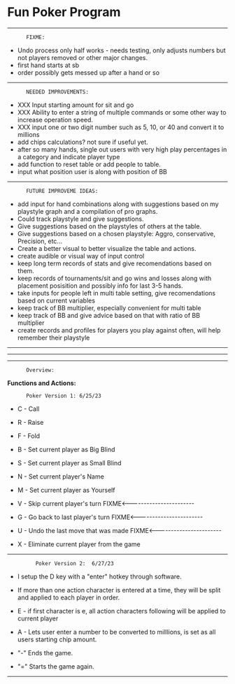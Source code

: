 # Fun Poker Program 
---------------------------------------------
          FIXME:
 - Undo process only half works - needs testing, only adjusts numbers but not players removed or other major changes.
 - first hand starts at sb
 - order possibly gets messed up after a hand or so

---------------------------------------------
          NEEDED IMPROVEMENTS:
- XXX Input starting amount for sit and go 
- XXX Ability to enter a string of multiple commands or some other way to increase operation speed.
- XXX input one or two digit number such as 5, 10, or 40 and convert it to millions
- add chips calculations? not sure if useful yet.
- after so many hands, single out users with very high play percentages in a category and indicate player type
- add function to reset table or add people to table.
- input what position user is along with position of BB

---------------------------------------------
          FUTURE IMPROVEME IDEAS:
- add input for hand combinations along with suggestions based on my playstyle graph and a compilation of pro graphs.
- Could track playstyle and give suggestions.
- Give suggestions based on the playstyles of others at the table.
- Give suggestions based on a chosen playstyle: Aggro, conservative, Precision, etc...
- Create a better visual to better visualize the table and actions.
- create audible or visual way of input control
- keep long term records of stats and give recomendations based on them.
- keep records of tournaments/sit and go wins and losses along with placement posisition and possibly info for last 3-5 hands.
- take inputs for people left in multi table setting, give recomendations based on current variables
- keep track of BB multiplier, especially convenient for multi table
- keep track of BB and give advice based on that with ratio of BB multiplier
- create records and profiles for players you play against often, will help remember their playstyle

---------------------------------------------
---------------------------------------------
---------------------------------------------
          Overview:
**Functions and Actions:**

          Poker Version 1: 6/25/23
- C - Call                     
- R - Raise                     
- F - Fold
                       
- B - Set current player as Big Blind     
- S - Set current player as Small Blind   
- N - Set current player's Name
- M - Set current player as Yourself
  
- V - Skip current player's turn    FIXME<----------------------- 
- G - Go back to last player's turn          FIXME<-----------------------
  
- U - Undo the last move that was made           FIXME<-----------------------
- X - Eliminate current player from the game

---------------------------------------------
             Poker Version 2:  6/27/23

- I setup the D key with a "enter" hotkey through software.
- If more than one action character is entered at a time, they will be split and applied to each player in order.

- E - if first character is e, all action characters following will be applied to current player
- A - Lets user enter a number to be converted to milllions, is set as all users starting chip amount.

- "-" Ends the game.
- "=" Starts the game again.
---------------------------------------------














